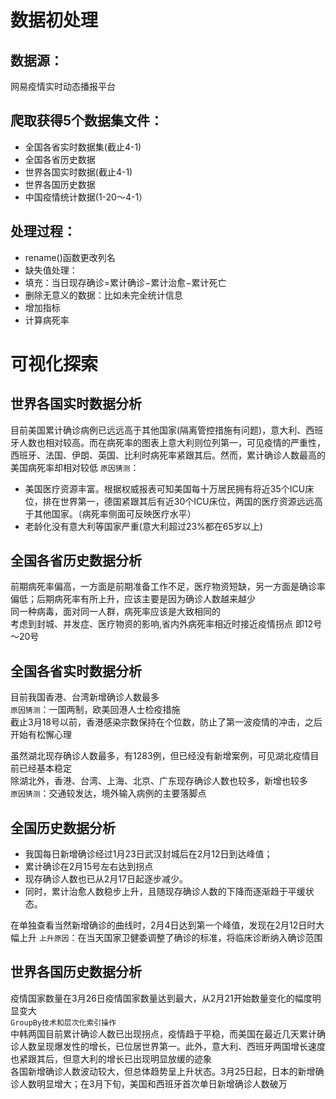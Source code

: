 数据初处理
===
数据源：
---
网易疫情实时动态播报平台

爬取获得5个数据集文件：
---
* 全国各省实时数据集(截止4-1)
* 全国各省历史数据
* 世界各国实时数据(截止4-1)
* 世界各国历史数据
* 中国疫情统计数据(1-20～4-1）

处理过程：
---
* rename()函数更改列名
* 缺失值处理： 
 * 填充：当日现存确诊=累计确诊−累计治愈−累计死亡
 * 删除无意义的数据：比如未完全统计信息
* 增加指标
 * 计算病死率

可视化探索
===
世界各国实时数据分析
---
  目前美国累计确诊病例已远远高于其他国家(隔离管控措施有问题)，意大利、西班牙人数也相对较高。而在病死率的图表上意大利则位列第一，可见疫情的严重性，西班牙、法国、伊朗、英国、比利时病死率紧跟其后。然而，累计确诊人数最高的美国病死率却相对较低
  `原因猜测`：
* 美国医疗资源丰富。根据权威报表可知美国每十万居民拥有将近35个ICU床位，排在世界第一，德国紧跟其后有近30个ICU床位，两国的医疗资源远远高于其他国家。（病死率侧面可反映医疗水平）
* 老龄化没有意大利等国家严重(意大利超过23%都在65岁以上)

全国各省历史数据分析
---
前期病死率偏高，一方面是前期准备工作不足，医疗物资短缺，另一方面是确诊率偏低；后期病死率有所上升，应该主要是因为确诊人数越来越少 <br>
同一种病毒，面对同一人群，病死率应该是大致相同的 <br>
考虑到封城、并发症、医疗物资的影响,省内外病死率相近时接近疫情拐点
即12号～20号

全国各省实时数据分析 
---
目前我国香港、台湾新增确诊人数最多 <br>
`原因猜测`：一国两制，欧美回港人士检疫措施 <br>
截止3月18号以前，香港感染宗数保持在个位数，防止了第一波疫情的冲击，之后开始有松懈心理 <br>

虽然湖北现存确诊人数最多，有1283例，但已经没有新增案例，可见湖北疫情目前已经基本稳定 <br>
除湖北外，香港、台湾、上海、北京、广东现存确诊人数也较多，新增也较多 <br>
`原因猜测`：交通较发达，境外输入病例的主要落脚点

全国历史数据分析
---
* 我国每日新增确诊经过1月23日武汉封城后在2月12日到达峰值；
* 累计确诊在2月15号左右达到拐点
* 现存确诊人数也已从2月17日起逐步减少。
* 同时，累计治愈人数稳步上升，且随现存确诊人数的下降而逐渐趋于平缓状态。

在单独查看当然新增确诊的曲线时，2月4日达到第一个峰值，发现在2月12日时大幅上升
`上升原因`：在当天国家卫健委调整了确诊的标准，将临床诊断纳入确诊范围

世界各国历史数据分析
---
疫情国家数量在3月26日疫情国家数量达到最大，从2月21开始数量变化的幅度明显变大 <br>
`GroupBy技术和层次化索引操作` <br>
中韩两国目前累计确诊人数已出现拐点，疫情趋于平稳，而美国在最近几天累计确诊人数呈现爆发性的增长，已位居世界第一。此外，意大利、西班牙两国增长速度也紧跟其后，但意大利的增长已出现明显放缓的迹象 <br>
各国新增确诊人数波动较大，但总体趋势呈上升状态。3月25日起，日本的新增确诊人数明显增大；在3月下旬，美国和西班牙首次单日新增确诊人数破万







